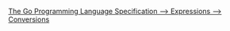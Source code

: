 [The Go Programming Language Specification --> Expressions --> Conversions](https://go.dev/ref/spec#Conversions)
